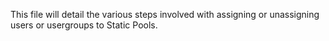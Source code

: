 This file will detail the various steps involved with assigning or unassigning users or usergroups to Static Pools.